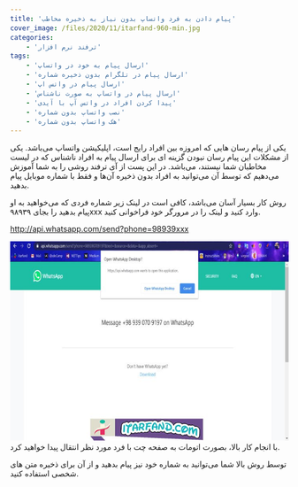 ```yaml
---
title: 'پیام دادن به فرد واتساپ بدون نیاز به ذخیره مخاطب'
cover_image: /files/2020/11/itarfand-960-min.jpg
categories:
    - 'ترفند نرم افزار'
tags:
    - 'ارسال پیام به خود در واتساپ'
    - 'ارسال پیام در تلگرام بدون ذخیره شماره'
    - 'ارسال پیام در واتس اپ'
    - 'ارسال پیام در واتساپ به صورت ناشناس'
    - 'پيدا كردن افراد در واتس آپ با آیدی'
    - 'نصب واتساپ بدون شماره'
    - 'هک واتساپ بدون شماره'
---
```


یکی از پیام رسان هایی که امروزه بین افراد رایج است، اپلیکیشن واتساپ می‌باشد. یکی از مشکلات این پیام رسان نبودن گزینه ای برای ارسال پیام به افراد ناشناس که در لیست مخاطبان شما نیستند، می‌باشد. در این پست از آی ترفند روشی را به شما آموزش می‌دهیم که توسط آن می‌توانید به افراد بدون ذخیره آن‌ها و فقط با شماره موبایل پیام بدهید.

روش کار بسیار آسان می‌باشد، کافی است در لینک زیر شماره فردی که می‌خواهید به او پیام بدهید را بجای ۹۸۹۳۹xxx وارد کنید و لینک را در مرورگر خود فراخوانی کنید.

<http://api.whatsapp.com/send?phone=98939xxx>

![mhkarami97](/files/2020/11/itarfand-961-min.jpg)  
با انجام کار بالا، بصورت اتومات به صفحه چت با فرد مورد نظر انتقال پیدا خواهید کرد.

توسط روش بالا شما می‌توانید به شماره خود نیز پیام بدهید و از آن برای ذخیره متن های شخصی استفاده کنید.